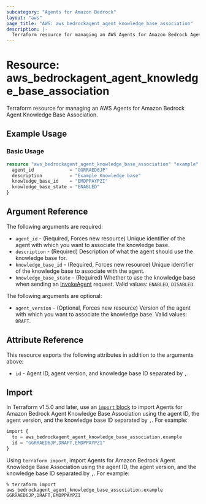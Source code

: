 ```yaml
---
subcategory: "Agents for Amazon Bedrock"
layout: "aws"
page_title: "AWS: aws_bedrockagent_agent_knowledge_base_association"
description: |-
  Terraform resource for managing an AWS Agents for Amazon Bedrock Agent Knowledge Base Association.
---
```

# Resource: aws_bedrockagent_agent_knowledge_base_association

Terraform resource for managing an AWS Agents for Amazon Bedrock Agent Knowledge Base Association.

## Example Usage

### Basic Usage

```terraform
resource "aws_bedrockagent_agent_knowledge_base_association" "example" {
  agent_id             = "GGRRAED6JP"
  description          = "Example Knowledge base"
  knowledge_base_id    = "EMDPPAYPZI"
  knowledge_base_state = "ENABLED"
}
```

## Argument Reference

The following arguments are required:

* `agent_id` - (Required, Forces new resource) Unique identifier of the agent with which you want to associate the knowledge base.
* `description` - (Required) Description of what the agent should use the knowledge base for.
* `knowledge_base_id` - (Required, Forces new resource) Unique identifier of the knowledge base to associate with the agent.
* `knowledge_base_state` - (Required) Whether to use the knowledge base when sending an [InvokeAgent](https://docs.aws.amazon.com/bedrock/latest/APIReference/API_agent-runtime_InvokeAgent.html) request. Valid values: `ENABLED`, `DISABLED`.

The following arguments are optional:

* `agent_version` - (Optional, Forces new resource) Version of the agent with which you want to associate the knowledge base. Valid values: `DRAFT`.

## Attribute Reference

This resource exports the following attributes in addition to the arguments above:

* `id` - Agent ID, agent version, and knowledge base ID separated by `,`.

## Import

In Terraform v1.5.0 and later, use an [`import` block](https://developer.hashicorp.com/terraform/language/import) to import Agents for Amazon Bedrock Agent Knowledge Base Association using the agent ID, the agent version, and the knowledge base ID separated by `,`. For example:

```terraform
import {
  to = aws_bedrockagent_agent_knowledge_base_association.example
  id = "GGRRAED6JP,DRAFT,EMDPPAYPZI"
}
```

Using `terraform import`, import Agents for Amazon Bedrock Agent Knowledge Base Association using the agent ID, the agent version, and the knowledge base ID separated by `,`. For example:

```console
% terraform import aws_bedrockagent_agent_knowledge_base_association.example GGRRAED6JP,DRAFT,EMDPPAYPZI
```
